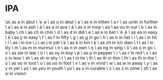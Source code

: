 # IPA

\ə\ as a in abut
\ ˈə ˌə \ as u in abut
\ ə \ as e in kitten
\ ə r \ as ur/er in further
\ a \ as a in ash
\ ā \ as a in ace
\ ä \ as o in mop
\ au̇ \ as ou in out
\ b \ as in baby
\ ch \ as ch in chin
\ d \ as d in did
\ e \ as e in bet
\ ˈē ˌē \ as ea in easy
\ ē \ as y in easy
\ f \ as f in fifty
\ g \ as g in go
\ h \ as h in hat
\ i \ as i in hit
\ ī \ as i in ice
\ j \ as j in job
\ k \ as k in kin
\ ḵ \ as ch in ich dien
\ l \ as l in lily
\ m \ as m in murmur
\ n \ as n in own
\ ŋ \ as ng in sing
\ ō \ as o in go
\ ȯ \ as aw in law
\ ȯ i \ as oy in boy
\ p \ as p in pepper
\ r \ as r in red
\ s \ as s in less
\ sh \ as sh in shy
\ t \ as t in tie
\ th \ as th in thin
\ th \ as th in the
\ ü \ as oo in loot
\ u̇ \ as oo in foot
\ v \ as v in vivid
\ w \ as w in away
\ y \ as y in yet
\ yü \ as you in youth
\ yu̇ \ as u in curable
\ z \ as z in zone
\ zh \ as si in vision

